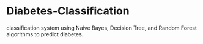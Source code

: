 # Diabetes-Classification
classification system using Naive Bayes, Decision Tree, and Random Forest algorithms to predict diabetes.
